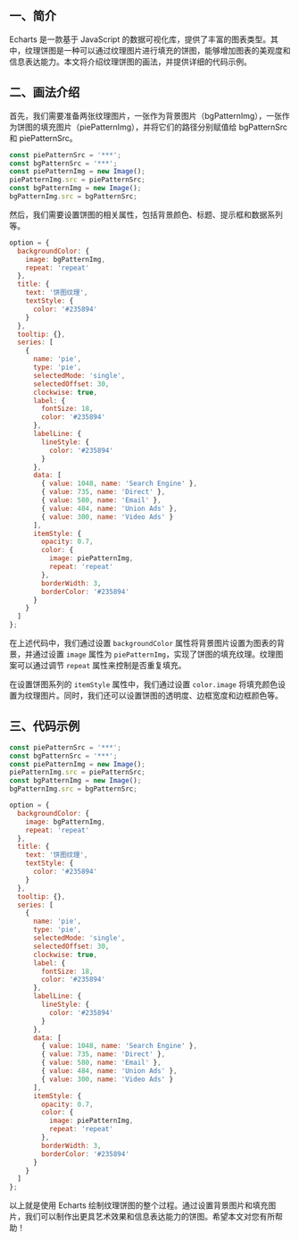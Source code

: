 ## 一、简介

Echarts 是一款基于 JavaScript 的数据可视化库，提供了丰富的图表类型。其中，纹理饼图是一种可以通过纹理图片进行填充的饼图，能够增加图表的美观度和信息表达能力。本文将介绍纹理饼图的画法，并提供详细的代码示例。

## 二、画法介绍

首先，我们需要准备两张纹理图片，一张作为背景图片（bgPatternImg），一张作为饼图的填充图片（piePatternImg），并将它们的路径分别赋值给 bgPatternSrc 和 piePatternSrc。

```javascript
const piePatternSrc = '***';
const bgPatternSrc = '***';
const piePatternImg = new Image();
piePatternImg.src = piePatternSrc;
const bgPatternImg = new Image();
bgPatternImg.src = bgPatternSrc;
```

然后，我们需要设置饼图的相关属性，包括背景颜色、标题、提示框和数据系列等。

```javascript
option = {
  backgroundColor: {
    image: bgPatternImg,
    repeat: 'repeat'
  },
  title: {
    text: '饼图纹理',
    textStyle: {
      color: '#235894'
    }
  },
  tooltip: {},
  series: [
    {
      name: 'pie',
      type: 'pie',
      selectedMode: 'single',
      selectedOffset: 30,
      clockwise: true,
      label: {
        fontSize: 18,
        color: '#235894'
      },
      labelLine: {
        lineStyle: {
          color: '#235894'
        }
      },
      data: [
        { value: 1048, name: 'Search Engine' },
        { value: 735, name: 'Direct' },
        { value: 580, name: 'Email' },
        { value: 484, name: 'Union Ads' },
        { value: 300, name: 'Video Ads' }
      ],
      itemStyle: {
        opacity: 0.7,
        color: {
          image: piePatternImg,
          repeat: 'repeat'
        },
        borderWidth: 3,
        borderColor: '#235894'
      }
    }
  ]
};
```

在上述代码中，我们通过设置 `backgroundColor` 属性将背景图片设置为图表的背景，并通过设置 `image` 属性为 `piePatternImg`，实现了饼图的填充纹理。纹理图案可以通过调节 `repeat` 属性来控制是否重复填充。

在设置饼图系列的 `itemStyle` 属性中，我们通过设置 `color.image` 将填充颜色设置为纹理图片。同时，我们还可以设置饼图的透明度、边框宽度和边框颜色等。

## 三、代码示例

```javascript
const piePatternSrc = '***';
const bgPatternSrc = '***';
const piePatternImg = new Image();
piePatternImg.src = piePatternSrc;
const bgPatternImg = new Image();
bgPatternImg.src = bgPatternSrc;

option = {
  backgroundColor: {
    image: bgPatternImg,
    repeat: 'repeat'
  },
  title: {
    text: '饼图纹理',
    textStyle: {
      color: '#235894'
    }
  },
  tooltip: {},
  series: [
    {
      name: 'pie',
      type: 'pie',
      selectedMode: 'single',
      selectedOffset: 30,
      clockwise: true,
      label: {
        fontSize: 18,
        color: '#235894'
      },
      labelLine: {
        lineStyle: {
          color: '#235894'
        }
      },
      data: [
        { value: 1048, name: 'Search Engine' },
        { value: 735, name: 'Direct' },
        { value: 580, name: 'Email' },
        { value: 484, name: 'Union Ads' },
        { value: 300, name: 'Video Ads' }
      ],
      itemStyle: {
        opacity: 0.7,
        color: {
          image: piePatternImg,
          repeat: 'repeat'
        },
        borderWidth: 3,
        borderColor: '#235894'
      }
    }
  ]
};
```

以上就是使用 Echarts 绘制纹理饼图的整个过程。通过设置背景图片和填充图片，我们可以制作出更具艺术效果和信息表达能力的饼图。希望本文对您有所帮助！